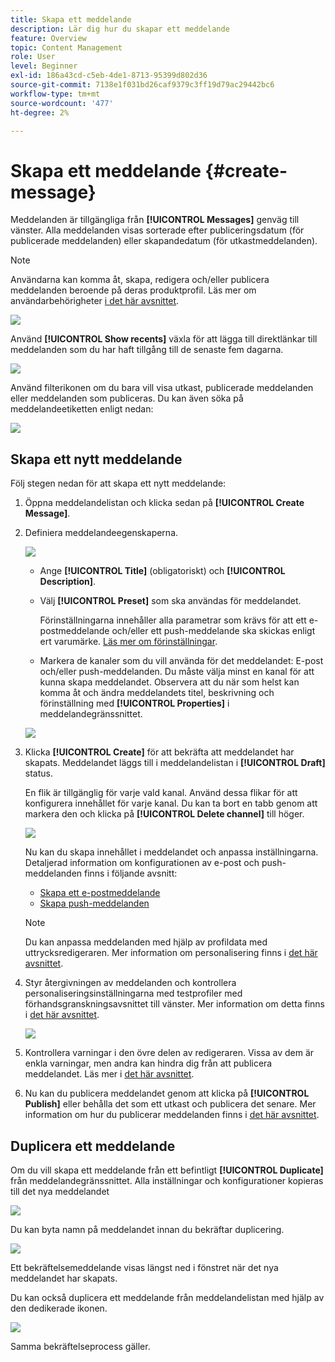 ```yaml
---
title: Skapa ett meddelande
description: Lär dig hur du skapar ett meddelande
feature: Overview
topic: Content Management
role: User
level: Beginner
exl-id: 186a43cd-c5eb-4de1-8713-95399d802d36
source-git-commit: 7138e1f031bd26caf9379c3ff19d79ac29442bc6
workflow-type: tm+mt
source-wordcount: '477'
ht-degree: 2%

---
```


# Skapa ett meddelande {#create-message}

Meddelanden är tillgängliga från **[!UICONTROL Messages]** genväg till vänster. Alla meddelanden visas sorterade efter publiceringsdatum (för publicerade meddelanden) eller skapandedatum (för utkastmeddelanden).

>[!NOTE]
>
>Användarna kan komma åt, skapa, redigera och/eller publicera meddelanden beroende på deras produktprofil. Läs mer om användarbehörigheter [i det här avsnittet](../using/administration/permissions.md).

![](assets/messages-list.png)

Använd **[!UICONTROL Show recents]** växla för att lägga till direktlänkar till meddelanden som du har haft tillgång till de senaste fem dagarna.

![](assets/show-recent-messages.png)

Använd filterikonen om du bara vill visa utkast, publicerade meddelanden eller meddelanden som publiceras. Du kan även söka på meddelandeetiketten enligt nedan:

![](assets/filter-messages.png)

## Skapa ett nytt meddelande

Följ stegen nedan för att skapa ett nytt meddelande:

1. Öppna meddelandelistan och klicka sedan på **[!UICONTROL Create Message]**.

1. Definiera meddelandeegenskaperna.

   ![](assets/create-message-properties.png)

   * Ange **[!UICONTROL Title]** (obligatoriskt) och **[!UICONTROL Description]**.

   * Välj **[!UICONTROL Preset]** som ska användas för meddelandet.

      Förinställningarna innehåller alla parametrar som krävs för att ett e-postmeddelande och/eller ett push-meddelande ska skickas enligt ert varumärke. [Läs mer om förinställningar](../using/configuration/message-presets.md).

   * Markera de kanaler som du vill använda för det meddelandet: E-post och/eller push-meddelanden. Du måste välja minst en kanal för att kunna skapa meddelandet.
   Observera att du när som helst kan komma åt och ändra meddelandets titel, beskrivning och förinställning med **[!UICONTROL Properties]** i meddelandegränssnittet.

   ![](assets/message-properties.png)


1. Klicka **[!UICONTROL Create]** för att bekräfta att meddelandet har skapats. Meddelandet läggs till i meddelandelistan i **[!UICONTROL Draft]** status.

   En flik är tillgänglig för varje vald kanal. Använd dessa flikar för att konfigurera innehållet för varje kanal. Du kan ta bort en tabb genom att markera den och klicka på **[!UICONTROL Delete channel]** till höger.

   ![](assets/create-messages-content.png)

   Nu kan du skapa innehållet i meddelandet och anpassa inställningarna. Detaljerad information om konfigurationen av e-post och push-meddelanden finns i följande avsnitt:

   * [Skapa ett e-postmeddelande](create-email.md)
   * [Skapa push-meddelanden](create-push.md)

   >[!NOTE]
   >   
   >Du kan anpassa meddelanden med hjälp av profildata med uttrycksredigeraren. Mer information om personalisering finns i [det här avsnittet](personalization/personalize.md).


1. Styr återgivningen av meddelanden och kontrollera personaliseringsinställningarna med testprofiler med förhandsgranskningsavsnittet till vänster. Mer information om detta finns i [det här avsnittet](preview.md).

   ![](assets/messages-simple-preview.png)

1. Kontrollera varningar i den övre delen av redigeraren.  Vissa av dem är enkla varningar, men andra kan hindra dig från att publicera meddelandet. Läs mer i [det här avsnittet](alerts.md).

1. Nu kan du publicera meddelandet genom att klicka på **[!UICONTROL Publish]** eller behålla det som ett utkast och publicera det senare. Mer information om hur du publicerar meddelanden finns i [det här avsnittet](publish-manage-message.md).

## Duplicera ett meddelande

Om du vill skapa ett meddelande från ett befintligt **[!UICONTROL Duplicate]** från meddelandegränssnittet. Alla inställningar och konfigurationer kopieras till det nya meddelandet

![](assets/message-duplicate.png)

Du kan byta namn på meddelandet innan du bekräftar duplicering.

![](assets/message-duplicate-confirm.png)

Ett bekräftelsemeddelande visas längst ned i fönstret när det nya meddelandet har skapats.

Du kan också duplicera ett meddelande från meddelandelistan med hjälp av den dedikerade ikonen.

![](assets/message-duplicate-from-list.png)

Samma bekräftelseprocess gäller.
